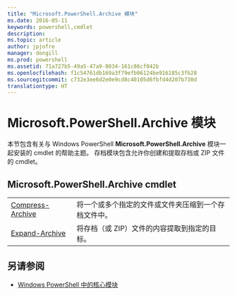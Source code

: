 ```yaml
---
title: "Microsoft.PowerShell.Archive 模块"
ms.date: 2016-05-11
keywords: powershell,cmdlet
description: 
ms.topic: article
author: jpjofre
manager: dongill
ms.prod: powershell
ms.assetid: 71a727b5-49a5-47a9-8034-161c86cf042b
ms.openlocfilehash: f1c54761db169a3f79efb06124be916185c3fb28
ms.sourcegitcommit: c732e3ee6d2e0e9cd8c40105d6fbfd4d207b730d
translationtype: HT
---
```

# <a name="microsoftpowershellarchive-module"></a>Microsoft.PowerShell.Archive 模块
本节包含有关与 Windows PowerShell **Microsoft.PowerShell.Archive** 模块一起安装的 cmdlet 的帮助主题。 存档模块包含允许你创建和提取存档或 ZIP 文件的 cmdlet。

## <a name="microsoftpowershellarchive-cmdlets"></a>Microsoft.PowerShell.Archive cmdlet

|||
|-|-|
|[Compress-Archive](http://technet.microsoft.com/library/dn841358.aspx)|将一个或多个指定的文件或文件夹压缩到一个存档文件中。|
|[Expand-Archive](http://technet.microsoft.com/library/dn841359.aspx)|将存档（或 ZIP）文件的内容提取到指定的目标。|

## <a name="see-also"></a>另请参阅
- [Windows PowerShell 中的核心模块](http://technet.microsoft.com/library/hh847741.aspx)

